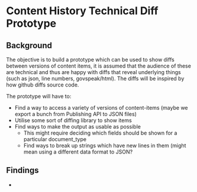 # Content History Technical Diff Prototype

## Background

The objective is to build a prototype which can be used to show diffs between versions of content items, it is assumed that the audience of these are technical and thus are happy with diffs that reveal underlying things (such as json, line numbers, govspeak/html). The diffs will be inspired by how github diffs source code.

The prototype will have to:

- Find a way to access a variety of versions of content-items (maybe we export a bunch from Publishing API to JSON files)
- Utilise some sort of diffing library to show items
- Find ways to make the output as usable as possible
  - This might require deciding which fields should be shown for a particular document_type
  - Find ways to break up strings which have new lines in them (might mean using a different data format to JSON?

## Findings

- 
